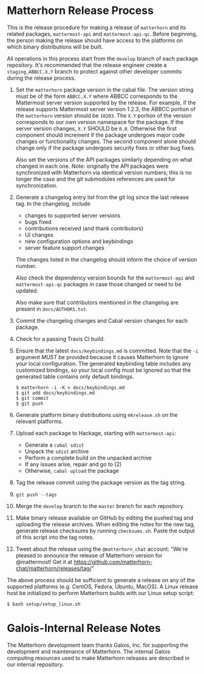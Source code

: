 
Matterhorn Release Process
==========================

This is the release procedure for making a release of `matterhorn` and
its related packages, `mattermost-api` and `mattermost-api-qc`. Before
beginning, the person making the release should have access to the
platforms on which binary distributions will be built.

All operations in this process start from the `develop` branch of each
package repository.  It's recommended that the release engineer create
a `staging_ABBCC.X.Y` branch to protect against other developer
commits during the release process.

1. Set the `matterhorn` package version in the cabal file. The version
   string must be of the form `ABBCC.X.Y` where ABBCC corresponds to
   the Mattermost server version supported by the release. For
   example, if the release supports Mattermost server version 1.2.3,
   the ABBCC portion of the `matterhorn` version should be
   `10203`. The `X.Y` portion of the version corresponds to our own
   version namespace for the package.  If the server version changes,
   `X.Y` SHOULD be `0.0`. Otherwise the first component should
   increment if the package undergoes major code changes or
   functionality changes. The second component alone should change
   only if the package undergoes security fixes or other bug fixes.

   Also set the versions of the API packages similarly depending on
   what changed in each one.  Note: originally the API packages were
   synchronized with Matterhorn via identical version numbers; this is
   no longer the case and the git submodules references are used for
   synchronization.

2. Generate a changelog entry list from the git log since the last
   release tag. In the changelog, include

   * changes to supported server versions
   * bugs fixed
   * contributions received (and thank contributors)
   * UI changes
   * new configuration options and keybindings
   * server feature support changes

   The changes listed in the changelog should inform the choice of
   version number.

   Also check the dependency version bounds for the `mattermost-api` and
   `mattermost-api-qc` packages in case those changed or need to be
   updated.

   Also make sure that contributors mentioned in the changelog are
   present in `docs/AUTHORS.txt`.

3. Commit the changelog changes and Cabal version changes for each
   package.

4. Check for a passing Travis CI build.

5. Ensure that the latest `docs/keybindings.md` is committed. Note that
   the `-i` argument *MUST* be provided because it causes Matterhorn
   to ignore your local configuration. The generated keybinding table
   includes any customized bindings, so your local config must be
   ignored so that the generated table contains only default bindings.

   ```
   $ matterhorn -i -K > docs/keybindings.md
   $ git add docs/keybindings.md
   $ git commit
   $ git push
   ```

6. Generate platform binary distributions using `mkrelease.sh` on the
   relevant platforms.

7. Upload each package to Hackage, starting with `mattermost-api`:

   * Generate a `cabal sdist`
   * Unpack the `sdist` archive
   * Perform a complete build on the unpacked archive
   * If any issues arise, repair and go to (2)
   * Otherwise, `cabal upload` the package

8. Tag the release commit using the package version as the tag string.

9. `git push --tags`

10. Merge the `develop` branch to the `master` branch for each
   repository.

11. Make binary release available on GitHub by editing the pushed tag
    and uploading the release archives. When editing the notes for the
    new tag, generate release checksums by running `checksums.sh`. Paste
    the output of this script into the tag notes.

12. Tweet about the release using the `@matterhorn_chat` account:
    "We're pleased to announce the release of Matterhorn version <VERSION> for @mattermost!
    Get it at https://github.com/matterhorn-chat/matterhorn/releases/tag/<VERSION>"

The above process should be sufficient to generate a release on any of
the supported platforms (e.g. CentOS, Fedora, Ubuntu, MacOS). A Linux
release host be initialized to perform Matterhorn builds with our Linux
setup script:

```
$ bash setup/setup_linux.sh
```

Galois-Internal Release Notes
=============================

The Matterhorn development team thanks Galois, Inc. for supporting the
development and maintenance of Matterhorn. The internal Galois computing
resources used to make Matterhorn releases are described in our internal
repository.
